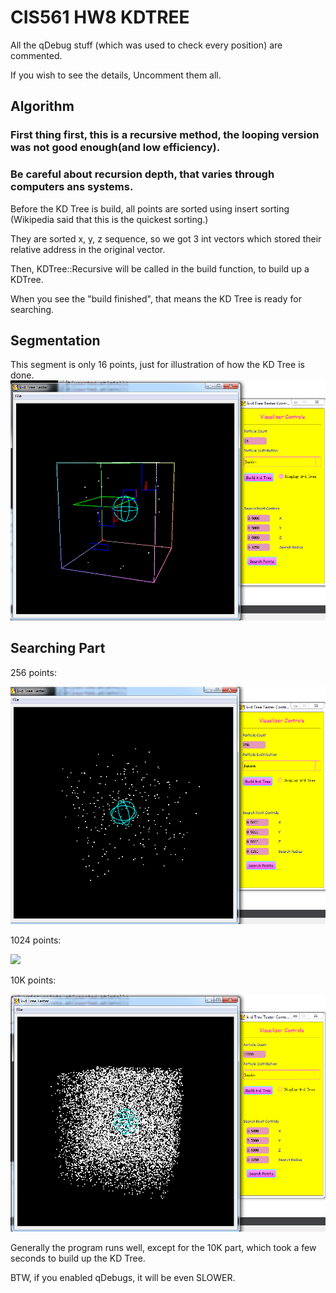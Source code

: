 # CIS561 HW8 KDTREE

All the qDebug stuff (which was used to check every position) are commented.

If you wish to see the details, Uncomment them all. 

## Algorithm ##

### First thing first, this is a recursive method, the looping version was not good enough(and low efficiency). ###

### Be careful about recursion depth, that varies through computers ans systems. ###

Before the KD Tree is build, all points are sorted using insert sorting (Wikipedia said that this is the quickest sorting.)

They are sorted x, y, z sequence, so we got 3 int vectors which stored their relative address in the original vector.

Then, KDTree::Recursive will be called in the build function, to build up a KDTree. 

When you see the "build finished", that means the KD Tree is ready for searching. 

## Segmentation ##

This segment is only 16 points, just for illustration of how the KD Tree is done. 
![](./assignment_package/kdtree_visualized.png)

## Searching Part ##

256 points: 

![](./assignment_package/kdtree256.png)


1024 points: 

![](./assignment_package/kdtree1024.png)

10K points: 

![](./assignment_package/kd_10K.png)


Generally the program runs well, except for the 10K part, which took a few seconds to build up the KD Tree. 

BTW, if you enabled qDebugs, it will be even SLOWER. 
